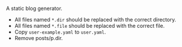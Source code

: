 A static blog generator.

- All files named `*.dir` should be replaced with the correct directory.
- All files named `*.file` should be replaced with the correct file.
- Copy `user-example.yaml` to `user.yaml`.
- Remove posts/p.dir.
